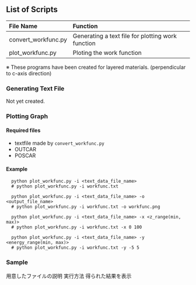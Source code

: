 ## List of Scripts

| File Name            | Function                                                               |
| :------------------- | :--------------------------------------------------------------------- |
| convert_workfunc.py  | Generating a text file for plotting work function                      |
| plot_workfunc.py     | Ploting the work function                                              |

※ These programs have been created for layered materials. (perpendicular to c-axis direction)

### Generating Text File

Not yet created.

### Plotting Graph

#### Required files

- textfile made by `convert_workfunc.py`
- OUTCAR
- POSCAR

#### Example

```shell
  python plot_workfunc.py -i <text_data_file_name>
  # python plot_workfunc.py -i workfunc.txt

  python plot_workfunc.py -i <text_data_file_name> -o <output_file_name>
  # python plot_workfunc.py -i workfunc.txt -o workfunc.png

  python plot_workfunc.py -i <text_data_file_name> -x <z_range(min, max)>
  # python plot_workfunc.py -i workfunc.txt -x 0 100

  python plot_workfunc.py -i <text_data_file_name> -y <energy_range(min, max)>
  # python plot_workfunc.py -i workfunc.txt -y -5 5
```

### Sample

用意したファイルの説明
実行方法
得られた結果を表示
